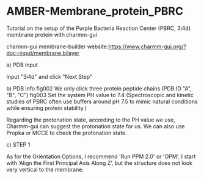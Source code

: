 # AMBER-Membrane_protein_PBRC
Tutorial on the setup of the Purple Bacteria Reaction Center (PBRC, 3i4d) membrane protein with charmm-gui

charmm-gui membrane-builder website:https://www.charmm-gui.org/?doc=input/membrane.bilayer

a) PDB input

Input "3i4d" and click "Next Step"

b) PDB info
fig002
We only click three protein peptide chains (PDB ID "A", "B", "C") 
fig003
Set the system PH value to 7.4 (Spectroscopic and kinetic studies of PBRC often use buffers around pH 7.5 to mimic natural conditions while ensuring protein stability.)

Regarding the protonation state, according to the PH value we use, Charmm-gui can suggest the protonation state for us. We can also use Propka or MCCE to check the protonation state.

c) STEP 1

As for the Orientation Options, I recommend 'Run PPM 2.0' or 'OPM'. I start with ‘Align the First Principal Axis Along Z’, but the structure does not look very vertical to the membrane.

